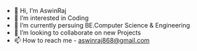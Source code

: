 - 👋 Hi, I’m AswinRaj
- 👀 I’m interested in Coding
- 🌱 I’m currently persuing BE.Computer Science & Engineering
- 💞️ I’m looking to collaborate on new Projects
- 📫 How to reach me - aswinraj868@gmail.com

<!---
AswinRaj1123/AswinRaj1123 is a ✨ special ✨ repository because its `README.md` (this file) appears on your GitHub profile.
You can click the Preview link to take a look at your changes.
--->
